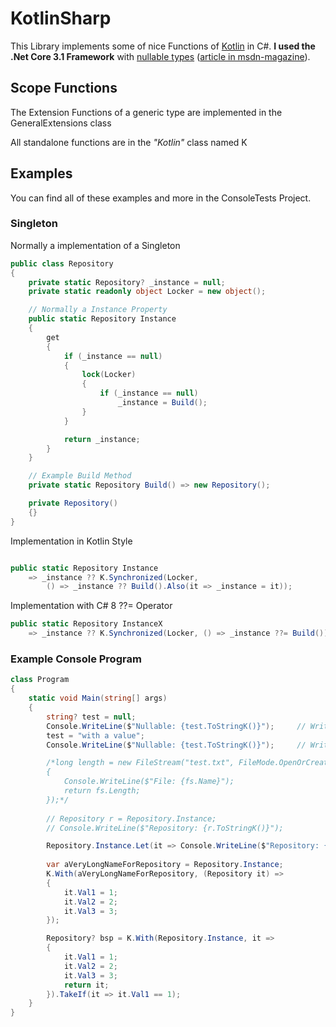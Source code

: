 # KotlinSharp

This Library implements some of nice Functions of [Kotlin](https://kotlinlang.org/) in C#.
**I used the .Net Core 3.1 Framework** with [nullable types](https://docs.microsoft.com/en-us/dotnet/csharp/nullable-references)
([article in msdn-magazine](https://docs.microsoft.com/en-us/archive/msdn-magazine/2018/february/essential-net-csharp-8-0-and-nullable-reference-types)).

## Scope Functions

The Extension Functions of a generic type are implemented in the GeneralExtensions class

All standalone functions are in the *"Kotlin"* class named K

## Examples

You can find all of these examples and more in the ConsoleTests Project.

### Singleton

Normally a implementation of a Singleton

```csharp
public class Repository
{
    private static Repository? _instance = null;
    private static readonly object Locker = new object();

    // Normally a Instance Property
    public static Repository Instance
    {
        get 
        {
            if (_instance == null)
            {
                lock(Locker)
                {
                    if (_instance == null)
                        _instance = Build();
                }
            }

            return _instance;
        }
    }

    // Example Build Method
    private static Repository Build() => new Repository();

    private Repository()
    {}
}
```

Implementation in Kotlin Style

```csharp

public static Repository Instance
    => _instance ?? K.Synchronized(Locker, 
        () => _instance ?? Build().Also(it => _instance = it));

```

Implementation with C# 8 ??= Operator

```csharp
public static Repository InstanceX 
    => _instance ?? K.Synchronized(Locker, () => _instance ??= Build());
```

### Example Console Program

```csharp
class Program
{
    static void Main(string[] args)
    {
        string? test = null;
        Console.WriteLine($"Nullable: {test.ToStringK()}");     // Writes "Nullable: null"; raises no Exception!
        test = "with a value";
        Console.WriteLine($"Nullable: {test.ToStringK()}");     // Writes "Nullable: with a value"

        /*long length = new FileStream("test.txt", FileMode.OpenOrCreate).Use(fs =>
        {
            Console.WriteLine($"File: {fs.Name}");
            return fs.Length;
        });*/
        
        // Repository r = Repository.Instance;
        // Console.WriteLine($"Repository: {r.ToStringK()}");

        Repository.Instance.Let(it => Console.WriteLine($"Repository: {it.ToStringK()}"));
        
        var aVeryLongNameForRepository = Repository.Instance;
        K.With(aVeryLongNameForRepository, (Repository it) =>
        {
            it.Val1 = 1;
            it.Val2 = 2;
            it.Val3 = 3;
        });

        Repository? bsp = K.With(Repository.Instance, it =>
        {
            it.Val1 = 1;
            it.Val2 = 2;
            it.Val3 = 3;
            return it;
        }).TakeIf(it => it.Val1 == 1);
    }
}
```
